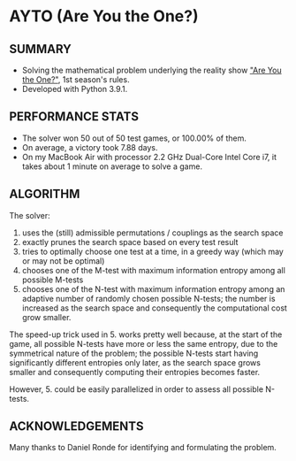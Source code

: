 # AYTO (Are You the One?)

SUMMARY
-------
- Solving the mathematical problem underlying the reality show ["Are You the One?"](https://en.wikipedia.org/wiki/Are_You_the_One%3F), 1st season's rules. 
- Developed with Python 3.9.1.

PERFORMANCE STATS
-----------------
- The solver won 50 out of 50 test games, or 100.00% of them. 
- On average, a victory took 7.88 days.
- On my MacBook Air with processor 2.2 GHz Dual-Core Intel Core i7, it takes about 1 minute on average to solve a game.

ALGORITHM
---------
The solver:
1. uses the (still) admissible permutations / couplings as the search space
2. exactly prunes the search space based on every test result
3. tries to optimally choose one test at a time, in a greedy way (which may or may not be optimal)
4. chooses one of the M-test with maximum information entropy among all possible M-tests
5. chooses one of the N-test with maximum information entropy among an adaptive number of randomly chosen possible N-tests; the number is increased as the search space and consequently the computational cost grow smaller.

The speed-up trick used in 5. works pretty well because, at the start of the game, all possible N-tests have more or less the same entropy, due to the symmetrical nature of the problem; the possible N-tests start having significantly different entropies only later, as the search space grows smaller and consequently computing their entropies becomes faster.

However, 5. could be easily parallelized in order to assess all possible N-tests.

ACKNOWLEDGEMENTS
----------------
Many thanks to Daniel Ronde for identifying and formulating the problem.
